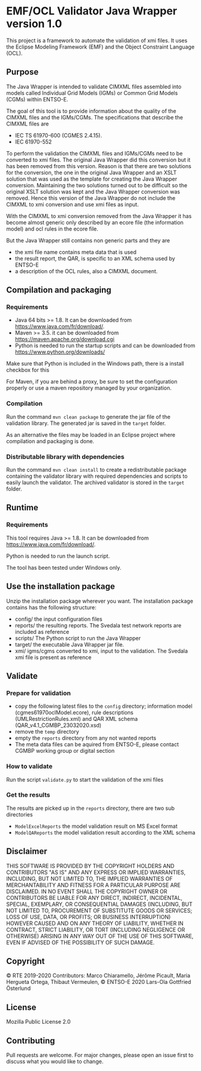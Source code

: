 # EMF/OCL Validator Java Wrapper version 1.0

This project is a framework to automate the validation of xmi files. 
It uses the Eclipse Modeling Framework (EMF) and the Object Constraint Language (OCL).

## Purpose

The Java Wrapper is intended to validate CIMXML files assembled into models
called Individual Grid Models (IGMs) or Common Grid Models (CGMs) within ENTSO-E.

The goal of this tool is to provide information about the quality of the CIMXML files
and the IGMs/CGMs.
The specifications that describe the CIMXML files are
- IEC TS 61970-600 (CGMES 2.4.15).
- IEC 61970-552

To perform the validation the CIMXML files and IGMs/CGMs need to be converted to xmi files.
The original Java Wrapper did this conversion but it has been removed from this version.
Reason is that there are two solutions for the conversion, the one in the original 
Java Wrapper and an XSLT solution that was used as the template for creating the 
Java Wrapper conversion. Maintaining the two solutions turned out to be difficult so the original
XSLT solution was kept and the Java Wrapper conversion was removed. Hence this version of the
Java Wrapper do not include the CIMXML to xmi conversion and use xmi files as input.

With the CIMXML to xmi conversion removed from the Java Wrapper it has become almost generic 
only described by an ecore file (the information model) and ocl rules in the ecore file.

But the Java Wrapper still contains non generic parts and they are
 - the xmi file name contains meta data that is used
 - the result report, the QAR, is specific to an XML schema used by ENTSO-E
 - a description of the OCL rules, also a CIMXML document.


## Compilation and packaging

### Requirements

- Java 64 bits >= 1.8. It can be downloaded from https://www.java.com/fr/download/.
- Maven >= 3.5. it can be downloaded from https://maven.apache.org/download.cgi
- Python is needed to run the startup scripts and can be downloaded from https://www.python.org/downloads/

Make sure that Python is included in the Windows path, there is a install checkbox for this

For Maven, if you are behind a proxy, be sure to set the configuration properly or use a maven repository managed by your organization.

### Compilation

Run the command `mvn clean package` to generate the jar file of the validation library. The generated jar 
is saved in the `target` folder.

As an alternative the files may be loaded in an Eclipse project where compilation and packaging is done.


### Distributable library with dependencies

Run the command `mvn clean install` to create a redistributable package containing the validator library 
with required dependencies and scripts to easily launch the validator. 
The archived validator is stored in the `target` folder.

## Runtime

### Requirements

This tool requires Java >= 1.8.
It can be downloaded from https://www.java.com/fr/download/.

Python is needed to run the launch script.

The tool has been tested under Windows only.

## Use the installation package

Unzip the installation package wherever you want.
The installation package contains has the following structure:

- config/		the input configuration files
- reports/		the resulting reports. The Svedala test network reports are included as reference
- scripts/		The Python script to run the Java Wrapper
- target/		the executable Java Wrapper jar file.
- xmi/			igms/cgms converted to xmi, input to the validation. The Svedala xmi file is present as reference

## Validate
### Prepare for validation

- copy the following latest files to the `config` directory; information model (cgmes61970oclModel.ecore), rule descriptions (UMLRestrictionRules.xml) and QAR XML schema (QAR_v4.1_CGMBP_23032020.xsd)
- remove the `temp` directory
- empty the `reports` directory from any not wanted reports
- The meta data files can be aquired from ENTSO-E, please contact CGMBP working group or digital section

### How to validate

Run the script `validate.py` to start the validation of the xmi files

### Get the results

The results are picked up in the `reports` directory, there are two sub directories
- `ModelExcelReports` the model validation result on MS Excel format
- `ModelQAReports` the model validation result according to the XML schema

## Disclaimer

THIS SOFTWARE IS PROVIDED BY THE COPYRIGHT HOLDERS AND CONTRIBUTORS "AS IS" AND ANY EXPRESS OR IMPLIED WARRANTIES, INCLUDING, BUT NOT LIMITED TO, THE IMPLIED WARRANTIES OF MERCHANTABILITY AND FITNESS FOR A PARTICULAR PURPOSE ARE DISCLAIMED. IN NO EVENT SHALL THE COPYRIGHT OWNER OR CONTRIBUTORS BE LIABLE FOR ANY DIRECT, INDIRECT, INCIDENTAL, SPECIAL, EXEMPLARY, OR CONSEQUENTIAL DAMAGES (INCLUDING, BUT NOT LIMITED TO, PROCUREMENT OF SUBSTITUTE GOODS OR SERVICES; LOSS OF USE, DATA, OR PROFITS; OR BUSINESS INTERRUPTION) HOWEVER CAUSED AND ON ANY THEORY OF LIABILITY, WHETHER IN CONTRACT, STRICT LIABILITY, OR TORT (INCLUDING NEGLIGENCE OR OTHERWISE) ARISING IN ANY WAY OUT OF THE USE OF THIS SOFTWARE, EVEN IF ADVISED OF THE POSSIBILITY OF SUCH DAMAGE.

## Copyright
&copy; RTE 2019-2020
Contributors: Marco Chiaramello, Jérôme Picault, Maria Hergueta Ortega, Thibaut Vermeulen, 
&copy; ENTSO-E 2020 Lars-Ola Gottfried Österlund

## License
Mozilla Public License 2.0

## Contributing
Pull requests are welcome. For major changes, please open an issue first to discuss what you would like to change.

